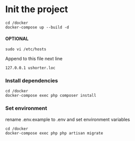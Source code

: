 # Init the project

    cd /docker  
    docker-compose up --build -d

#### OPTIONAL   
    
    sudo vi /etc/hosts

Append to this file next line  

    127.0.0.1 ushorter.loc


### Install dependencies

    cd /docker  
    docker-compose exec php composer install

### Set environment

rename .env.example to .env and set environment variables

    cd /docker
    docker-compose exec php php artisan migrate